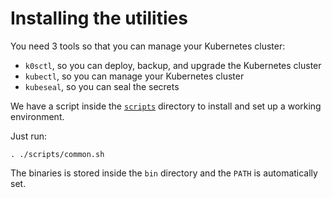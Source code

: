 # Installing the utilities

You need 3 tools so that you can manage your Kubernetes cluster:

- `k0sctl`, so you can deploy, backup, and upgrade the Kubernetes cluster
- `kubectl`, so you can manage your Kubernetes cluster
- `kubeseal`, so you can seal the secrets

We have a script inside the [`scripts`](https://github.com/SquareFactory/cluster-factory-ce/tree/main/scripts) directory to install and set up a working environment.

Just run:

```shell
. ./scripts/common.sh
```

The binaries is stored inside the `bin` directory and the `PATH` is automatically set.

